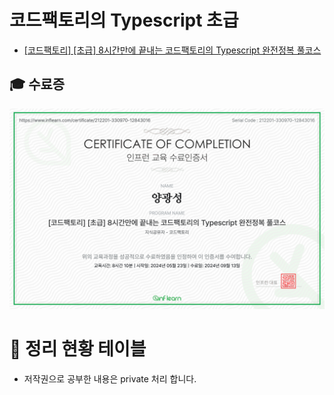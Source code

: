 
# 코드팩토리의 Typescript 초급

- [[코드팩토리] [초급] 8시간만에 끝내는 코드팩토리의 Typescript 완전정복 풀코스](https://www.inflearn.com/course/%EC%BD%94%EB%93%9C%ED%8C%A9%ED%86%A0%EB%A6%AC-%ED%83%80%EC%9E%85%EC%8A%A4%ED%81%AC%EB%A6%BD%ED%8A%B8-%ED%92%80%EC%BD%94%EC%8A%A4/dashboard) 
## 🎓 수료증
![](./images/Image08.png)

# 📆 정리 현황 테이블

- 저작권으로 공부한 내용은 private 처리 합니다.


